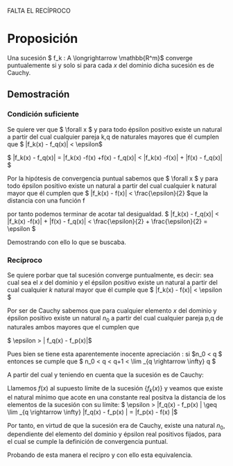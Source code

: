 FALTA EL RECÍPROCO
# Proposición  
Una sucesión $ f_k : A \longrightarrow \mathbb{R^m}$ converge puntualemente si y solo si para cada $x$ del dominio dicha sucesión es de Cauchy. 

## Demostración   

### Condición suficiente

Se quiere ver que $ \forall x $ y para todo épsilon positivo existe un natural a partir del cual cualquier pareja k,q de naturales mayores que él cumplen que $ |f_k(x) - f_q(x)| < \epsilon$

$ |f_k(x) - f_q(x)| = |f_k(x) -f(x) +f(x) - f_q(x)| < |f_k(x) -f(x)| + |f(x) - f_q(x)| $

Por la hipótesis de convergencia puntual sabemos que $ \forall x $ y para todo épsilon positivo existe un natural a partir del cual cualquier  k  natural mayor que él cumplen que $ |f_k(x) - f(x)| < \frac{\epsilon}{2} $que la distancia con una función f 

por tanto podemos terminar de acotar tal desigualdad. 
$ |f_k(x) - f_q(x)|  < |f_k(x) -f(x)| + |f(x) - f_q(x)|  < \frac{\epsilon}{2} + \frac{\epsilon}{2} = \epsilon $

Demostrando con ello lo que se buscaba. 


### Recíproco
Se quiere porbar que tal sucesión converge puntualmente, 
es decir: sea cual sea el $x$ del dominio y el  épsilon positivo
existe un natural a partir del cual cualquier $k$ natural
mayor que él cumple que $ |f_k(x) - f(x)| < \epsilon $


Por ser de Cauchy sabemos que para cualquier elemento $x$ del dominio 
y épsilon positivo existe un natural $n_0$ a partir del cual cualquier pareja
p,q de naturales ambos mayores que el cumplen que 

$ \epsilon > | f_q(x) - f_p(x)|$

Pues bien se tiene esta aparentemente inocente apreciación : si  $n_0 < q $ entonces se cumple que $ n_0 < q < q+1 < \lim _{q   \rightarrow  \infty} q $ 

A partir del cual y teniendo en cuenta que la sucesión es de Cauchy: 

Llamemos $f(x)$ al supuesto límite de la sucesión $\{f_k(x) \}$ y veamos que existe el natural mínimo que acote en una constante real positva la distancia de los elementos de la sucesión con su límite: 
$ \epsilon > |f_q(x) - f_p(x) | \geq \lim _{q   \rightarrow  \infty} |f_q(x) - f_p(x) | = |f_p(x) - f(x) |$

Por tanto, en virtud de que la sucesión era de Cauchy, existe una natural $n_0$, dependiente del elemento del dominio y épsilon real positivos fijados, para el cual se cumple la definición de convergencia puntual. 

Probando de esta manera el recípro y con ello esta equivalencia. 
